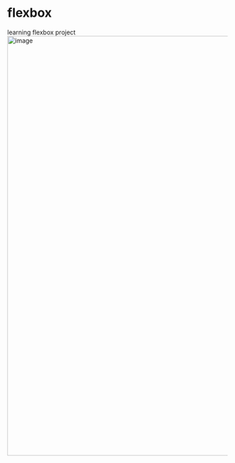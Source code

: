 # flexbox
learning flexbox project
<img width="960" alt="image" src="https://github.com/s2ahil/flexbox/assets/101473078/c497daa9-fd71-4a54-9658-45c3105decc3">
